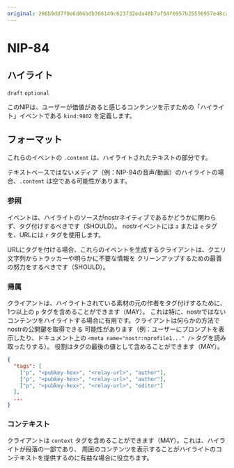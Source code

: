 ```yaml
---
original: 286b9dd7f0e6d04bdb368149c623732eda40b7af54f6957b25536957e48ca319
---
```


NIP-84
======

ハイライト
----------

`draft` `optional`

このNIPは、ユーザーが価値があると感じるコンテンツを示すための「ハイライト」イベントである `kind:9802` を定義します。

## フォーマット
これらのイベントの `.content` は、ハイライトされたテキストの部分です。

テキストベースではないメディア（例：NIP-94の音声/動画）のハイライトの場合、`.content` は空である可能性があります。

### 参照
イベントは、ハイライトのソースがnostrネイティブであるかどうかに関わらず、タグ付けするべきです（SHOULD）。
nostrイベントには `a` または `e` タグを、URLには `r` タグを使用します。

URLにタグを付ける場合、これらのイベントを生成するクライアントは、クエリ文字列からトラッカーや明らかに不要な情報を
クリーンアップするための最善の努力をするべきです（SHOULD）。

### 帰属
クライアントは、ハイライトされている素材の元の作者をタグ付けするために、1つ以上の `p` タグを含めることができます（MAY）。
これは特に、nostrではないコンテンツをハイライトする場合に有用です。クライアントは何らかの方法でnostrの公開鍵を取得できる
可能性があります（例：ユーザーにプロンプトを表示したり、ドキュメント上の `<meta name="nostr:nprofile1..." />` タグを読み取ったりする）。
役割はタグの最後の値として含めることができます（MAY）。

```json
{
  "tags": [
    ["p", "<pubkey-hex>", "<relay-url>", "author"],
    ["p", "<pubkey-hex>", "<relay-url>", "author"],
    ["p", "<pubkey-hex>", "<relay-url>", "editor"]
  ],
  ...
}
```

### コンテキスト
クライアントは `context` タグを含めることができます（MAY）。これは、ハイライトが段落の一部であり、
周囲のコンテンツを表示することがハイライトのコンテキストを提供するのに有益な場合に役立ちます。